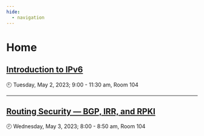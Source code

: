 ```yaml
---
hide:
  - navigation
---
```


# Home

## [Introduction to IPv6](ipv6/index.md)
:clock9: Tuesday, May 2, 2023; 9:00 - 11:30 am, Room 104

---

## [Routing Security — BGP, IRR, and RPKI](routing-security/index.md)
:clock8: Wednesday, May 3, 2023; 8:00 - 8:50 am, Room 104